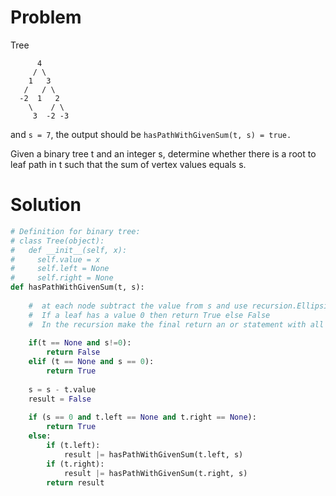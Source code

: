 # Problem
Tree
```
      4
     / \
    1   3
   /   / \
  -2  1   2
    \    / \
     3  -2 -3
```
and `s = 7`, the output should be `hasPathWithGivenSum(t, s) = true.`

Given a binary tree t and an integer s, determine whether there is a root to leaf path in t such that the sum of vertex values equals s.

# Solution
```python
# Definition for binary tree:
# class Tree(object):
#   def __init__(self, x):
#     self.value = x
#     self.left = None
#     self.right = None
def hasPathWithGivenSum(t, s):
    
    #  at each node subtract the value from s and use recursion.Ellipsis
    #  If a leaf has a value 0 then return True else False
    #  In the recursion make the final return an or statement with all True and Falses
    
    if(t == None and s!=0):
        return False
    elif (t == None and s == 0):
        return True
    
    s = s - t.value
    result = False
    
    if (s == 0 and t.left == None and t.right == None):
        return True
    else:
        if (t.left):
            result |= hasPathWithGivenSum(t.left, s)
        if (t.right):
            result |= hasPathWithGivenSum(t.right, s)
        return result
```
